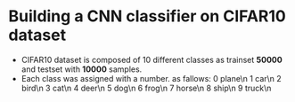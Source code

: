 # Building a CNN classifier on CIFAR10 dataset
- CIFAR10 dataset is composed of 10 different classes as trainset <B>50000</B> and testset with <B>10000</B> samples.
- Each class was assigned with a number. as fallows:
    0 plane\n
    1 car\n
    2 bird\n
    3 cat\n
    4 deer\n
    5 dog\n
    6 frog\n
    7 horse\n
    8 ship\n
    9 truck\n